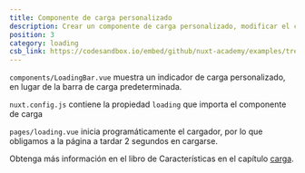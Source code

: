 ```yaml
---
title: Componente de carga personalizado
description: Crear un componente de carga personalizado, modificar el cargador predeterminado y el indicador de carga para SPAs
position: 3
category: loading
csb_link: https://codesandbox.io/embed/github/nuxt-academy/examples/tree/master/loading/custom-loading-component?fontsize=14&hidenavigation=1&module=%2Fcomponents%2FLoadingBar.vue&theme=dark&view=editor
---
```


<example-intro></example-intro>

`components/LoadingBar.vue` muestra un indicador de carga personalizado, en lugar de la barra de carga predeterminada.

`nuxt.config.js` contiene la propiedad `loading` que importa el componente de carga

`pages/loading.vue` inicia programáticamente el cargador, por lo que obligamos a la página a tardar 2 segundos en cargarse.

<base-alert type="next">

Obtenga más información en el libro de Características en el capítulo [carga](/docs/2.x/features/loading).

</base-alert>

<code-sandbox :src="csb_link"></code-sandbox>
